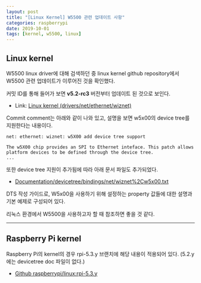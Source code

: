 ```yaml
---
layout: post
title: "[Linux Kernel] W5500 관련 업데이트 사항"
categories: raspberrypi
date: 2019-10-01
tags: [kernel, w5500, linux]
---
```


## Linux kernel

W5500 linux driver에 대해 검색하던 중 linux kernel github repository에서 W5500 관련 업데이트가 이루어진 것을 확인했다.

커밋 ID를 통해 들어가 보면 **v5.2-rc3** 버전부터 업데이트 된 것으로 보인다.

- Link: [Linux kernel (drivers/net/ethernet/wiznet)](https://github.com/torvalds/linux/tree/master/drivers/net/ethernet/wiznet)

Commit comment는 아래와 같이 나와 있고, 설명을 보면 w5x00의 device tree를 지원한다는 내용이다.

```
net: ethernet: wiznet: w5X00 add device tree support

The w5X00 chip provides an SPI to Ethernet inteface. This patch allows
platform devices to be defined through the device tree.
...
```

또한 device tree 지원이 추가됨에 따라 아래 문서 파일도 추가되었다.

- [Documentation/devicetree/bindings/net/wiznet%2Cw5x00.txt](https://github.com/torvalds/linux/blob/master/Documentation/devicetree/bindings/net/wiznet%2Cw5x00.txt)

DTS 작성 가이드로, W5x00을 사용하기 위해 설정하는 property 값들에 대한 설명과 기본 예제로 구성되어 있다.

리눅스 환경에서 W5500을 사용하고자 할 때 참조하면 좋을 것 같다.

----

## Raspberry Pi kernel


Raspberry Pi의 kernel의 경우 rpi-5.3.y 브랜치에 해당 내용이 적용되어 있다. (5.2.y 에는 devicetree doc 파일이 없다.)

- [Github raspberrypi/linux:rpi-5.3.y](https://github.com/raspberrypi/linux/tree/rpi-5.3.y)

